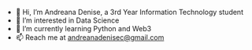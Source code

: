 - 👋 Hi, I’m Andreana Denise, a 3rd Year Information Technology student 
- 👀 I’m interested in Data Science
- 🌱 I’m currently learning Python and Web3
- 📫 Reach me at andreanadenisec@gmail.com

<!---
andreanadenisec/andreanadenisec is a ✨ special ✨ repository because its `README.md` (this file) appears on your GitHub profile.
You can click the Preview link to take a look at your changes.
--->

